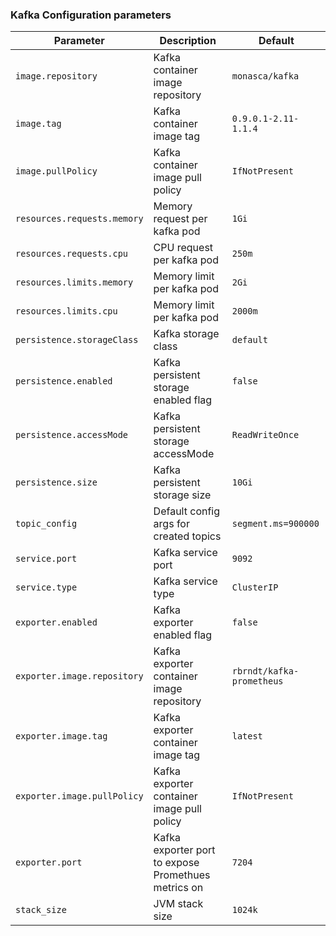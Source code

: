 ### Kafka Configuration parameters

Parameter | Description | Default
--------- | ----------- | -------
`image.repository` | Kafka container image repository | `monasca/kafka`
`image.tag` | Kafka container image tag | `0.9.0.1-2.11-1.1.4`
`image.pullPolicy` | Kafka container image pull policy | `IfNotPresent`
`resources.requests.memory` | Memory request per kafka pod | `1Gi`
`resources.requests.cpu` | CPU request per kafka pod | `250m`
`resources.limits.memory` | Memory limit per kafka pod | `2Gi`
`resources.limits.cpu` | Memory limit per kafka pod | `2000m`
`persistence.storageClass` | Kafka storage class | `default`
`persistence.enabled` | Kafka persistent storage enabled flag | `false`
`persistence.accessMode` | Kafka persistent storage accessMode | `ReadWriteOnce`
`persistence.size` | Kafka persistent storage size | `10Gi`
`topic_config` | Default config args for created topics  | `segment.ms=900000`
`service.port` | Kafka service port | `9092`
`service.type` | Kafka service type | `ClusterIP`
`exporter.enabled` | Kafka exporter enabled flag | `false`
`exporter.image.repository` | Kafka exporter container image repository | `rbrndt/kafka-prometheus`
`exporter.image.tag` | Kafka exporter container image tag | `latest`
`exporter.image.pullPolicy` | Kafka exporter container image pull policy | `IfNotPresent`
`exporter.port` | Kafka exporter port to expose Promethues metrics on | `7204`
`stack_size` | JVM stack size | `1024k`